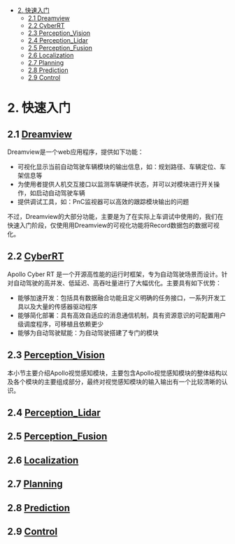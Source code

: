 <!--
 * @Author: Shuai Wang
 * @Github: https://github.com/wsustcid
 * @Version: 1.0.0
 * @Date: 2021-11-19 20:43:31
 * @LastEditTime: 2022-01-06 16:24:05
-->
- [2. 快速入门](#2-快速入门)
  - [2.1 Dreamview](#21-dreamview)
  - [2.2 CyberRT](#22-cyberrt)
  - [2.3 Perception_Vision](#23-perception_vision)
  - [2.4 Perception_Lidar](#24-perception_lidar)
  - [2.5 Perception_Fusion](#25-perception_fusion)
  - [2.6 Localization](#26-localization)
  - [2.7 Planning](#27-planning)
  - [2.8 Prediction](#28-prediction)
  - [2.9 Control](#29-control)

# 2. 快速入门

## 2.1 [Dreamview](./Dreamview/README.md)
Dreamview是一个web应用程序，提供如下功能：
  - 可视化显示当前自动驾驶车辆模块的输出信息，如：规划路径、车辆定位、车架信息等
  - 为使用者提供人机交互接口以监测车辆硬件状态，并可以对模块进行开关操作，如启动自动驾驶车辆
  - 提供调试工具，如：PnC监视器可以高效的跟踪模块输出的问题

不过，Dreamview的大部分功能，主要是为了在实际上车调试中使用的，我们在快速入门阶段，仅使用用Dreamview的可视化功能将Record数据包的数据可视化。

## 2.2 [CyberRT](./CyberRT/README.md)
Apollo Cyber RT 是一个开源高性能的运行时框架，专为自动驾驶场景而设计。针对自动驾驶的高并发、低延迟、高吞吐量进行了大幅优化。主要具有如下优势：
  - 能够加速开发：包括具有数据融合功能且定义明确的任务接口，一系列开发工具以及大量的传感器驱动程序
  - 能够简化部署：具有高效自适应的消息通信机制，具有资源意识的可配置用户级调度程序，可移植且依赖更少
  - 能够为自动驾驶赋能：为自动驾驶搭建了专门的模块

## 2.3 [Perception_Vision](./Perception_Vision/README.md)
本小节主要介绍Apollo视觉感知模块，主要包含Apollo视觉感知模块的整体结构以及各个模块的主要组成部分，最终对视觉感知模块的输入输出有一个比较清晰的认识。

## 2.4 [Perception_Lidar](./Perception_Lidar/README.md)

## 2.5 [Perception_Fusion](./Perception_Fusion/README.md)

## 2.6 [Localization](./Localization/README.md)

## 2.7 [Planning](./Planning/README.md)

## 2.8 [Prediction](./Prediction/README.md)

## 2.9 [Control](./Control/README.md)